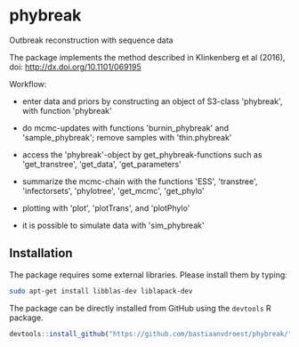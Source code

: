 # phybreak
Outbreak reconstruction with sequence data

The package implements the method described in Klinkenberg et al (2016), doi: http://dx.doi.org/10.1101/069195

Workflow:

* enter data and priors by constructing an object of S3-class 'phybreak', with function 'phybreak'

* do mcmc-updates with functions 'burnin_phybreak' and 'sample_phybreak'; remove samples with 'thin.phybreak'

* access the 'phybreak'-object by get_phybreak-functions such as 'get_transtree', 'get_data', 'get_parameters'

* summarize the mcmc-chain with the functions 'ESS', 'transtree', 'infectorsets', 'phylotree', 'get_mcmc', 'get_phylo'

* plotting with 'plot', 'plotTrans', and 'plotPhylo'


* it is possible to simulate data with 'sim_phybreak'

## Installation

The package requires some external libraries.
Please install them by typing:

```bash
sudo apt-get install libblas-dev liblapack-dev
```

The package can be directly installed from GitHub using the `devtools` R package.

```r
devtools::install_github("https://github.com/bastiaanvdroest/phybreak/")
```
